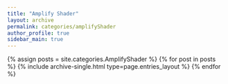```yaml
---
title: "Amplify Shader"
layout: archive
permalink: categories/amplifyShader
author_profile: true
sidebar_main: true
---
```



{% assign posts = site.categories.AmplifyShader %}
{% for post in posts %} {% include archive-single.html type=page.entries_layout %} {% endfor %}
